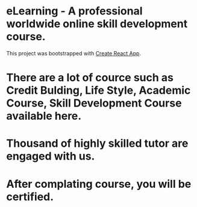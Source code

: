 # eLearning - A professional worldwide online skill development course.

This project was bootstrapped with [Create React App](https://github.com/facebook/create-react-app).

# There are a lot of cource such as Credit Bulding, Life Style, Academic Course, Skill Development Course available here.
# Thousand of highly skilled tutor are engaged with us.
# After complating course, you will be certified.


